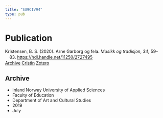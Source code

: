 ```yaml
---
title: "SU9CIV94"
type: pub
---
```

<h1>Publication</h1>
<article id="csl-bib-container-SU9CIV94" class="csl-bib-container">
  <div class="csl-bib-body" style="line-height: 1.35; padding-left: 1em; text-indent:-1em;">
  <div class="csl-entry">Kristensen, B. S. (2020). Arne Garborg og fela. <i>Musikk og tradisjon</i>, <i>34</i>, 59&#x2013;83. <a href="https://hdl.handle.net/11250/2727495">https://hdl.handle.net/11250/2727495</a></div>
</div>
  <div class="csl-bib-buttons">
    <a href="#taxonomy-article-SU9CIV94" class="csl-bib-button">Archive</a>
    <a href alt="Cristin URL" class="csl-bib-button">Cristin</a>
    <a href alt="Zotero URL" class="csl-bib-button">Zotero</a>
  </div>
  <div id="csl-bib-meta-container-SU9CIV94"></div>
</article>
<div id="csl-bib-meta-SU9CIV94" class="csl-bib-meta">
  <article id="taxonomy-article-SU9CIV94" class="taxonomy-article">
    <h1>Archive</h1>
    <ul>
      <li>Inland Norway University of Applied Sciences</li>
      <li>Faculty of Education</li>
      <li>Department of Art and Cultural Studies</li>
      <li>2019</li>
      <li>July</li>
    </ul>
  </article>
</div>
